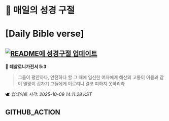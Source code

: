 # 🙏 매일의 성경 구절
# [Daily Bible verse]
## [![README에 성경구절 업데이트](https://github.com/DONGSUKA/first_test/actions/workflows/update-readme-bible.yml/badge.svg)](https://github.com/DONGSUKA/first_test/actions/workflows/update-readme-bible.yml)
<!-- START_BIBLE_VERSE -->
📖 **데살로니가전서 5:3**
> 그들이 평안하다, 안전하다 할 그 때에 임신한 여자에게 해산의 고통이 이름과 같이 멸망이 갑자기 그들에게 이르리니 결코 피하지 못하리라

🕊️ _업데이트 시각: 2025-10-09 14:11:28 KST_
  <!-- END_BIBLE_VERSE -->
## GITHUB_ACTION
